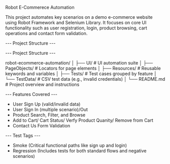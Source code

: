 Robot E-Commerece Automation

This project automates key scenarios on a demo e-commerce website using Robot Framework and Selenium Library. 
It focuses on core UI functionality such as user registration, login, product browsing, cart operations and contact form validation.  

--- Project Structure ---

--- Project Structure ---

robot-ecommerce-automation/
│
├── UI/              # UI automation suite
│   ├── PageObjects/  # Locators for page elements
│   ├── Resources/    # Reusable keywords and variables
│   ├── Tests/        # Test cases grouped by feature
│   └── TestData/     # CSV test data (e.g., invalid credentials)
│
└── README.md         # Project overview and instructions

--- Features Covered ---
- User Sign Up (valid/invalid data)
- User Sign In (multiple scenario)/Out
- Product Search, Filter, and Browse
- Add to Cart/ Cart Status/ Verfy Product Quanity/ Remove from Cart
- Contact Us Form Validation

--- Test Tags ---
- Smoke (Critical functional paths like sign up and login)
- Regression (Includes tests for both standard flows and negative scenarios)
  
